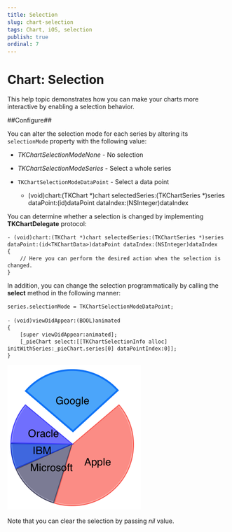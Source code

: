 ```yaml
---
title: Selection
slug: chart-selection
tags: Chart, iOS, selection
publish: true
ordinal: 7
---
```


# Chart: Selection

This help topic demonstrates how you can make your charts more interactive by enabling a selection behavior. 

##Configure##

You can alter the selection mode for each series by altering its <code>selectionMode</code> property with the following value:

- *TKChartSelectionModeNone* - No selection
- *TKChartSelectionModeSeries* - Select a whole series
- <code>TKChartSelectionModeDataPoint</code> - Select a data point

	- (void)chart:(TKChart *)chart selectedSeries:(TKChartSeries *)series dataPoint:(id<TKChartData>)dataPoint dataIndex:(NSInteger)dataIndex

You can determine whether a selection is changed by implementing **TKChartDelegate** protocol:

	- (void)chart:(TKChart *)chart selectedSeries:(TKChartSeries *)series dataPoint:(id<TKChartData>)dataPoint dataIndex:(NSInteger)dataIndex
	{
		// Here you can perform the desired action when the selection is changed.
	}

In addition, you can change the selection programmatically by calling the **select** method in the following manner:

	series.selectionMode = TKChartSelectionModeDataPoint;

	- (void)viewDidAppear:(BOOL)animated
	{
    	[super viewDidAppear:animated];
    	[_pieChart select:[[TKChartSelectionInfo alloc] initWithSeries:_pieChart.series[0] dataPointIndex:0]];
	}

<img src="../images/chart-selection001.png"/>

Note that you can clear the selection by passing *nil* value.